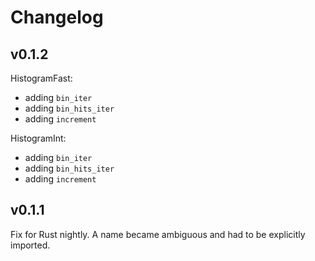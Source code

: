 # Changelog

## v0.1.2

HistogramFast:
* adding `bin_iter`
* adding `bin_hits_iter`
* adding `increment`

HistogramInt:
* adding `bin_iter`
* adding `bin_hits_iter`
* adding `increment`

## v0.1.1

Fix for Rust nightly. A name became ambiguous and had to be explicitly imported. 